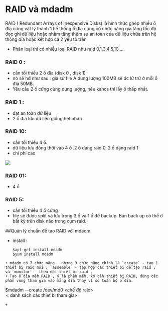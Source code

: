 # RAID và mdadm
 RAID ( Redundant Arrays of Inexpensive Disks) là hình thức ghép nhiều ổ đĩa cứng vật lý thành 1 hế thống ổ đĩa cứng có chức năng gia tăng tốc độ đọc ghi dữ liệu hoặc nhằm tăng thêm sự an toàn của dữ liệu chứa trên hệ thống đĩa hoặc kết hợp cả 2 yếu tố trên
 + Phân loại thì có nhiều loại RAID như raid 0,1,3,4,5,10,....
 
### RAID 0 :
 + cần tối thiểu 2 ổ đĩa (disk 0 , disk 1)
 + nó sẽ hđ như sau : giả sử file A dung lượng 100MB sẽ dc lữ trữ ở mỗi ổ đĩa 50MB.
 + Yêu cầu 2 ổ cứng cùng dung lượng, nếu kahcs thì lấy ổ thấp nhất. 
### RAID 1 :
 + đạt an toàn dữ liệu
 +  2 ổ địa lưu dữ liệu giống hệt nhau
### RAID 10:
 + cần tối thiếu 4 ổ.
 + dữ liệu lưu đồng thời vào 4 ổ .2 ổ dạng raid 0, 2 ổ dạng raid 1
 + chi phí cao
 <img src="http://imgur.com/ZNhGyqL" >

### RAID 01:
 + 4 ổ 
### RAID 5:
 + cần tối thiểu 4 ổ cứng  
 + file sẽ được split và lưu trong 3 ổ và 1 ổ để backup. Bản back up có thể ở bất kỳ trên disk nào trong cụm raid. 

##Quản lý chuẩn để tạo RAID với mdadm 

+ install :
  
  ```
  $apt-get install mdadm
  $yum install mdadm
 ```
+ mdadm có 7 chức năng . nhưng 3 chức năng chính là `create` - tao 1 thiết bị raid mới ; `assemble` - tập hợp các thiết bị để tạo raid ;  và `monitor` - theo dõi thiết bị raid .
+ Tạo ổ đĩa mềm RAID , ý là phần mềm, ko cần thiết bị RAID, dùng các phân vùng tham gia vào mảng đĩa thay vì sd toàn bộ ổ đĩa.
 
 ```
  $mdadm --create /dev/md0 <chế độ raid> <option> < danh sách các thiet bi tham gia>
 ```
 +  
